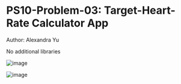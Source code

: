 # PS10-Problem-03: Target-Heart-Rate Calculator App

Author: Alexandra Yu

No additional libraries


![image](https://user-images.githubusercontent.com/75063827/117438352-433ab780-af53-11eb-89b3-9e12539b97a5.png)

![image](https://user-images.githubusercontent.com/75063827/117438412-56e61e00-af53-11eb-95f9-b8adc9e07513.png)
